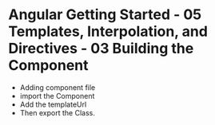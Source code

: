 # Angular Getting Started - 05 Templates, Interpolation, and Directives - 03 Building the Component

- Adding component file
- import the Component
- Add the templateUrl
- Then export the Class.
